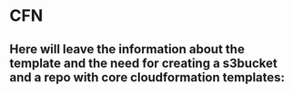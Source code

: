 # CFN
## Here will leave the information about the template and the need for creating a s3bucket and a repo with core cloudformation templates: